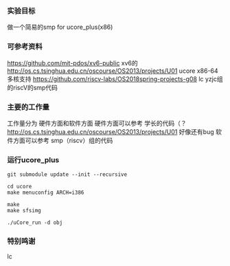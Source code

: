 ### 实验目标
做一个简易的smp for ucore_plus(x86)


### 可参考资料
https://github.com/mit-pdos/xv6-public  xv6的
http://os.cs.tsinghua.edu.cn/oscourse/OS2013/projects/U01  ucore x86-64多核支持
https://github.com/riscv-labs/OS2018spring-projects-g08  lc yzjc组的riscV的smp代码


### 主要的工作量

工作量分为
硬件方面和软件方面
硬件方面可以参考 学长的代码（？ http://os.cs.tsinghua.edu.cn/oscourse/OS2013/projects/U01 好像还有bug
软件方面可以参考 smp（riscv）组的代码  





### 运行ucore_plus
```
git submodule update --init --recursive

cd ucore
make menuconfig ARCH=i386

make 
make sfsimg

./uCore_run -d obj
```








### 特别鸣谢
lc